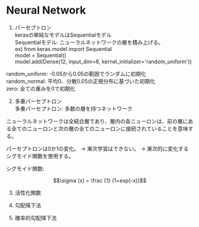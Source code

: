 # Neural Network  

1. パーセプトロン  
kerasの単純なモデルはSequentialモデル  
Sequentialモデル: ニューラルネットワークの層を積み上げる。  
ex)
    from keras.model import Sequential  
    model = Sequential()  
    model.add(Dense(12, input_dim=8, kernel_initializer='random_uniform'))  

random_uniform: -0.05から0.05の範囲でランダムに初期化  
random_normal: 平均0、分散0.05の正規分布に基づいた初期化   
zero: 全ての重みを0で初期化  

2. 多重パーセプトロン  
多重パーセプトロン: 多数の層を持つネットワーク  

ニューラルネットワークは全結合層であり、層内の各ニューロンは、前の層にある全てのニューロンと次の層の全てのニューロンに接続されていることを意味する。

パーセプトロンは0か1の変化。
→ 漸次学習はできない。
→ 漸次的に変化するシグモイド関数を使用する。

シグモイド関数:  
```math
\sigma (x) = \frac {1} {1+exp(-x)}
```  

3. 活性化関数  


4. 勾配降下法  


5. 確率的勾配降下法  




